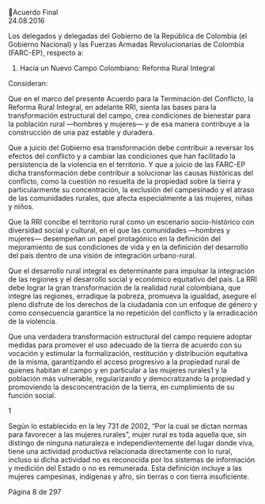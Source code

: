 Acuerdo Final  
24.08.2016 
 
 
 
Los delegados y delegadas del Gobierno de la República de Colombia (el Gobierno Nacional) y las Fuerzas 
Armadas Revolucionarias de Colombia (FARC-EP), respecto a: 
 
1. Hacia un Nuevo Campo Colombiano: Reforma Rural Integral 
 
Consideran: 
 
Que en el marco del presente Acuerdo para la Terminación del Conflicto, la Reforma Rural Integral, en 
adelante RRI, sienta las bases para la transformación estructural del campo, crea condiciones de bienestar 
para la población rural —hombres y mujeres— y de esa manera contribuye a la construcción de una paz 
estable y duradera.  
 
Que  a  juicio  del  Gobierno  esa  transformación  debe  contribuir  a  reversar  los  efectos  del  conflicto  y  a 
cambiar las condiciones que han facilitado la persistencia de la violencia en el territorio. Y que a juicio de 
las FARC-EP dicha transformación debe contribuir a solucionar las causas históricas del conflicto, como la 
cuestión no resuelta de la propiedad sobre la tierra y particularmente su concentración, la exclusión del 
campesinado  y  el  atraso  de  las  comunidades  rurales,  que  afecta  especialmente  a  las  mujeres,  niñas  y 
niños.  
 
Que la RRI concibe el territorio rural como un escenario socio-histórico con diversidad social y cultural, en 
el que las comunidades —hombres y mujeres— desempeñan un papel protagónico en la definición del 
mejoramiento de sus condiciones de vida y en la definición del desarrollo del país dentro de una visión de 
integración urbano-rural. 
 
Que el desarrollo rural integral es determinante para impulsar la integración de las regiones y el desarrollo 
social  y  económico  equitativo  del  país.  La  RRI  debe  lograr  la  gran  transformación  de  la  realidad  rural 
colombiana,  que  integre  las  regiones,  erradique  la  pobreza,  promueva  la  igualdad,  asegure  el  pleno 
disfrute de los derechos de la ciudadanía con un enfoque de género y como consecuencia garantice la no 
repetición del conflicto y la erradicación de la violencia. 
 
Que una verdadera transformación estructural del campo requiere adoptar medidas para promover el 
uso  adecuado  de  la  tierra  de  acuerdo  con  su  vocación  y  estimular  la  formalización,  restitución  y 
distribución equitativa de la misma, garantizando el acceso progresivo a la propiedad rural de quienes 
habitan  el  campo  y  en  particular  a  las  mujeres  rurales1  y  la  población  más  vulnerable,  regularizando  y 
democratizando  la  propiedad  y  promoviendo  la  desconcentración  de  la  tierra,  en  cumplimiento  de  su 
función social.  
 

                                                             
1

 Según lo establecido en la ley 731 de 2002, “Por la cual se dictan normas para favorecer a las mujeres rurales”, mujer rural es 
toda aquella que, sin distingo de ninguna naturaleza e independientemente del lugar donde viva, tiene una actividad productiva 
relacionada directamente con lo rural, incluso si dicha actividad no es reconocida por los sistemas de información y medición del 
Estado o no es remunerada. Esta definición incluye a las mujeres campesinas, indígenas y afro, sin tierras o con tierra insuficiente. 

Página 8 de 297 
 

